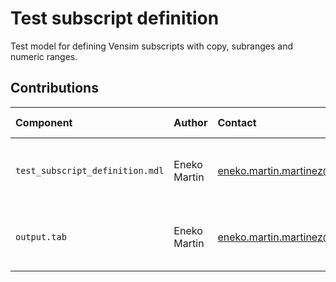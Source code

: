 Test subscript definition
=========================

Test model for defining Vensim subscripts with copy, subranges and numeric ranges.

Contributions
-------------

| Component                       | Author          | Contact                         | Date     | Software Version                    |
|:------------------------------- |:--------------- |:------------------------------- |:-------- |:----------------------------------- |
| `test_subscript_definition.mdl` | Eneko Martin    | eneko.martin.martinez@gmail.com | 06/14/22 | Vensim DSS for Windows 9.2.4 (x64)  |
| `output.tab `                   | Eneko Martin    | eneko.martin.martinez@gmail.com | 06/14/22 | Vensim DSS for Windows 9.2.4 (x64)  |

